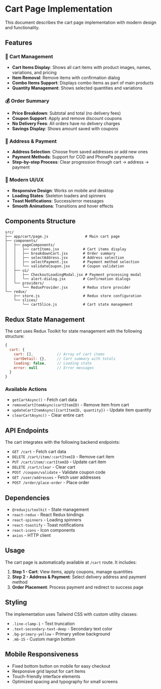 # Cart Page Implementation

This document describes the cart page implementation with modern design and functionality.

## Features

### 🛒 Cart Management
- **Cart Items Display**: Shows all cart items with product images, names, variations, and pricing
- **Item Removal**: Remove items with confirmation dialog
- **Combo Items Support**: Displays combo items as part of main products
- **Quantity Management**: Shows selected quantities and variations

### 💰 Order Summary
- **Price Breakdown**: Subtotal and total (no delivery fees)
- **Coupon Support**: Apply and remove discount coupons
- **No Delivery Fees**: All orders have no delivery charges
- **Savings Display**: Shows amount saved with coupons

### 📍 Address & Payment
- **Address Selection**: Choose from saved addresses or add new ones
- **Payment Methods**: Support for COD and PhonePe payments
- **Step-by-step Process**: Clear progression through cart → address → payment

### 🎨 Modern UI/UX
- **Responsive Design**: Works on mobile and desktop
- **Loading States**: Skeleton loaders and spinners
- **Toast Notifications**: Success/error messages
- **Smooth Animations**: Transitions and hover effects

## Components Structure

```
src/
├── app/cart/page.js                 # Main cart page
├── components/
│   ├── pageComponents/
│   │   ├── cartItems.jsx           # Cart items display
│   │   ├── breakdownCart.jsx       # Order summary
│   │   ├── selectAddress.jsx       # Address selection
│   │   ├── selectPayment.jsx       # Payment method selection
│   │   └── validateCoupon.jsx      # Coupon validation
│   ├── ui/
│   │   ├── CheckoutLoadingModal.jsx # Payment processing modal
│   │   └── alert-dialog.jsx        # Confirmation dialogs
│   └── providers/
│       └── ReduxProvider.jsx       # Redux store provider
└── redux/
    ├── store.js                    # Redux store configuration
    └── slices/
        └── cartSlice.js            # Cart state management
```

## Redux State Management

The cart uses Redux Toolkit for state management with the following structure:

```javascript
{
  cart: {
    cart: [],           // Array of cart items
    cartDetail: {},     // Cart summary with totals
    loading: false,     // Loading state
    error: null         // Error messages
  }
}
```

### Available Actions
- `getCartAsync()` - Fetch cart data
- `removeCartItemAsync(cartItemID)` - Remove item from cart
- `updateCartItemAsync({cartItemID, quantity})` - Update item quantity
- `clearCartAsync()` - Clear entire cart

## API Endpoints

The cart integrates with the following backend endpoints:

- `GET /cart` - Fetch cart data
- `DELETE /cart/item/:cartItemID` - Remove cart item
- `PUT /cart/item/:cartItemID` - Update cart item
- `DELETE /cart/clear` - Clear cart
- `POST /coupon/validate` - Validate coupon code
- `GET /user/addresses` - Fetch user addresses
- `POST /order/place-order` - Place order

## Dependencies

- `@reduxjs/toolkit` - State management
- `react-redux` - React Redux bindings
- `react-spinners` - Loading spinners
- `react-toastify` - Toast notifications
- `react-icons` - Icon components
- `axios` - HTTP client

## Usage

The cart page is automatically available at `/cart` route. It includes:

1. **Step 1 - Cart**: View items, apply coupons, manage quantities
2. **Step 2 - Address & Payment**: Select delivery address and payment method
3. **Order Placement**: Process payment and redirect to success page

## Styling

The implementation uses Tailwind CSS with custom utility classes:
- `.line-clamp-1` - Text truncation
- `.text-secondary-text-deep` - Secondary text color
- `.bg-primary-yellow` - Primary yellow background
- `.mb-15` - Custom margin bottom

## Mobile Responsiveness

- Fixed bottom button on mobile for easy checkout
- Responsive grid layout for cart items
- Touch-friendly interface elements
- Optimized spacing and typography for small screens
